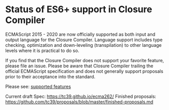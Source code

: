 # Status of ES6+ support in Closure Compiler

ECMAScript 2015 - 2020 are now officially supported as both input and output language for the Closure Compiler. Language support includes type checking, optimization and down-leveling (transpilation) to other language levels where it is practical to do so.

If you find that the Closure Compiler does not support your favorite feature, please file an issue.  Please be aware that Closure Compiler trailing the official ECMAScript specification and does not generally support proposals prior to their acceptance into the standard.

Please see: [supported features](https://github.com/google/closure-compiler/wiki/Supported-features)

Current draft Spec: https://tc39.github.io/ecma262/
Finished proposals: https://github.com/tc39/proposals/blob/master/finished-proposals.md
